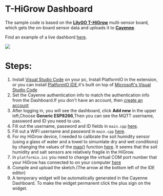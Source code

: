 # T-HiGrow Dashboard

The sample code is based on the **[LilyGO T-HiGrow](https://www.aliexpress.com/item/32815782900.html)** multi-sensor board, which gets the on-board sensor data and uploads it to **[Cayenne](https://cayenne.mydevices.com/)**.

Find an example of a live dashbord [here](https://cayenne.mydevices.com/shared/5f5d15c82130755bb2a55562/project/e9af04f1-b554-4317-b4fb-5e5d4d831b7d).

![](image/1.jpg)

# Steps:
1. Install [Visual Studio Code](https://code.visualstudio.com/) on your pc, Install PlatformIO in the extension, or you can install [PlatformIO IDE](https://platformio.org/platformio-ide),it's built on top of [Microsoft's Visual Studio Code](https://code.visualstudio.com/)
2. Set the Cayenne authentication info to match the authentication info from the Dashboard.If you don't have an account, then [create an account](https://accounts.mydevices.com/auth/realms/cayenne/login-actions/registration?client_id=cayenne-web-app&tab_id=01AaoLwmlng)
3. After logging in, you will see the dashboard, click **Add new** in the upper left,Choose **Generic ESP8266**,Then you can see the MQTT username, password and ID you need to use.
4. Fill out the username, password and ID fields in `main.cpp` [here](https://github.com/robinvanemden/sensors/blob/d34218e337a78562e73d7c52e8f850a2deed7dfb/higrow/src/main.cpp#L40-L42).
5. Fill out a WIFI username and password in `main.cpp` [here](https://github.com/robinvanemden/sensors/blob/d34218e337a78562e73d7c52e8f850a2deed7dfb/higrow/src/main.cpp#L36-L37).
6. For my HiGrow device, I needed to calibrate the soil humidity sensor (using a glass of water and a towel to simumlate dry and wet conditions) by changing the values of the [map()](https://www.arduino.cc/reference/en/language/functions/math/map/) function [here](https://github.com/robinvanemden/sensors/blob/b02a2c22a9c39578a9b755197406ee902e8a7c21/higrow/src/main.cpp#L129). It seems that the soil humidity and salt sensors are relatively fragile in the HiGrow.
7. In `platformio.ini` you need to change the virtual COM port number that your HiGrow has connected to on your computer [here](https://github.com/robinvanemden/sensors/blob/c22cb0bfc83a89df9d313deb7242018ab47bb622/higrow/platformio.ini#L18-L19)
8. Compile and upload the sketch.(The arrow at the bottom left of the IDE editor)
9. A temporary widget will be automatically generated in the Cayenne Dashboard. To make the widget permanent click the plus sign on the widget.
